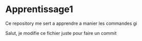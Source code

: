 # Apprentissage1
 Ce repository me sert a apprendre a manier les commandes gi
 
 Salut, je modifie ce fichier juste pour faire un commit
